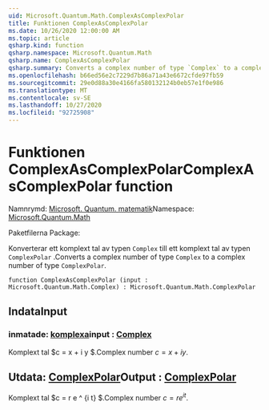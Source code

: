 ```yaml
---
uid: Microsoft.Quantum.Math.ComplexAsComplexPolar
title: Funktionen ComplexAsComplexPolar
ms.date: 10/26/2020 12:00:00 AM
ms.topic: article
qsharp.kind: function
qsharp.namespace: Microsoft.Quantum.Math
qsharp.name: ComplexAsComplexPolar
qsharp.summary: Converts a complex number of type `Complex` to a complex number of type `ComplexPolar`.
ms.openlocfilehash: b66ed56e2c7229d7b86a71a43e6672cfde97fb59
ms.sourcegitcommit: 29e0d88a30e4166fa580132124b0eb57e1f0e986
ms.translationtype: MT
ms.contentlocale: sv-SE
ms.lasthandoff: 10/27/2020
ms.locfileid: "92725908"
---
```

# <a name="complexascomplexpolar-function"></a><span data-ttu-id="c9f3e-102">Funktionen ComplexAsComplexPolar</span><span class="sxs-lookup"><span data-stu-id="c9f3e-102">ComplexAsComplexPolar function</span></span>

<span data-ttu-id="c9f3e-103">Namnrymd: [Microsoft. Quantum. matematik](xref:Microsoft.Quantum.Math)</span><span class="sxs-lookup"><span data-stu-id="c9f3e-103">Namespace: [Microsoft.Quantum.Math](xref:Microsoft.Quantum.Math)</span></span>

<span data-ttu-id="c9f3e-104">Paketfilerna [](https://nuget.org/packages/)</span><span class="sxs-lookup"><span data-stu-id="c9f3e-104">Package: [](https://nuget.org/packages/)</span></span>


<span data-ttu-id="c9f3e-105">Konverterar ett komplext tal av typen `Complex` till ett komplext tal av typen `ComplexPolar` .</span><span class="sxs-lookup"><span data-stu-id="c9f3e-105">Converts a complex number of type `Complex` to a complex number of type `ComplexPolar`.</span></span>

```qsharp
function ComplexAsComplexPolar (input : Microsoft.Quantum.Math.Complex) : Microsoft.Quantum.Math.ComplexPolar
```


## <a name="input"></a><span data-ttu-id="c9f3e-106">Indata</span><span class="sxs-lookup"><span data-stu-id="c9f3e-106">Input</span></span>

### <a name="input--complex"></a><span data-ttu-id="c9f3e-107">inmatade: [komplexa](xref:Microsoft.Quantum.Math.Complex)</span><span class="sxs-lookup"><span data-stu-id="c9f3e-107">input : [Complex](xref:Microsoft.Quantum.Math.Complex)</span></span>

<span data-ttu-id="c9f3e-108">Komplext tal $c = x + i y $.</span><span class="sxs-lookup"><span data-stu-id="c9f3e-108">Complex number $c = x + i y$.</span></span>



## <a name="output--complexpolar"></a><span data-ttu-id="c9f3e-109">Utdata: [ComplexPolar](xref:Microsoft.Quantum.Math.ComplexPolar)</span><span class="sxs-lookup"><span data-stu-id="c9f3e-109">Output : [ComplexPolar](xref:Microsoft.Quantum.Math.ComplexPolar)</span></span>

<span data-ttu-id="c9f3e-110">Komplext tal $c = r e ^ {i t} $.</span><span class="sxs-lookup"><span data-stu-id="c9f3e-110">Complex number $c = r e^{i t}$.</span></span>